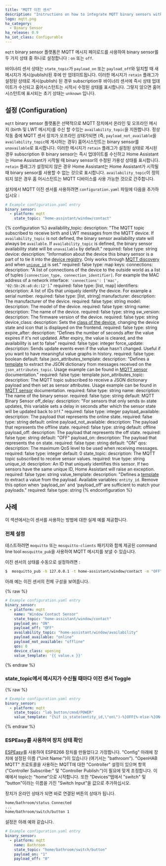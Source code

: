 ```yaml
---
title: "MQTT 이진 센서"
description: "Instructions on how to integrate MQTT binary sensors within Home Assistant."
logo: mqtt.png
ha_category:
  - Binary Sensor
ha_release: 0.9
ha_iot_class: Configurable
---
```


`mqtt` binary sensor 플랫폼은 MQTT 메시지 페이로드를 사용하여 binary sensor를 두 가지 상태 중 하나로 설정합니다 : `on` 또는 `off`.

바이너리 센서 상태는 `state_topic`가 `payload_on` 또는 `payload_off`와 일치할 때 새 메시지가 게시(publish)된 후에 만 ​​업데이트됩니다. 
이러한 메시지가 `retain` 플래그가 설정된 상태로 게시(publish) 된 경우 subscription후 바이너리 센서에 즉시 상태 업데이트가 수신되고 홈어시스턴트는 시작시 수정된 상태를 표시합니다. 그렇지 않으면 홈어시스턴트에 표시되는 초기 상태는 `unknown` 입니다.

## 설정 (Configuration)

`mqtt` binary sensor 플랫폼은 선택적으로 MQTT 장치에서 온라인 및 오프라인 메시지 (birth 및 LWT 메시지)를 수신 할 수있는 `availability_topic`을 지원합니다. 정상 작동 중에 MQTT 센서 장치가 오프라인 상태가되면 (즉, `payload_not_available`을 `availability_topic`에 게시하는 경우) 홈어시스턴트는  binary sensor를 `unavailable`로 표시합니다. 이러한 메시지가 `retain` 플래그가 설정된 상태로 게시된 경우 subscription 후  binary sensor는 즉시 업데이트를 수신하고 Home Assistant는 Home Assistant가 시작될 때  binary sensor의 수정된 가용성 상태를 표시합니다. `retain` 플래그가 설정되지 않은 경우 Home Assistant는 Home Assistant가 시작될 때 binary sensor를 사용할 수 없는 것으로 표시합니다. 
`availability_topic`이 정의되지 않은 경우 홈 어시스턴트는 MQTT 디바이스를 사용 가능한 것으로 간주합니다.

설치에서 MQTT 이진 센서를 사용하려면 `configuration.yaml` 파일에 다음을 추가하십시오 :

```yaml
# Example configuration.yaml entry
binary_sensor:
  - platform: mqtt
    state_topic: "home-assistant/window/contact"
```

{% configuration %}
availability_topic:
  description: "The MQTT topic subscribed to receive birth and LWT messages from the MQTT device. If `availability_topic` is not defined, the binary sensor availability state will always be `available`. If `availability_topic` is defined, the binary sensor availability state will be `unavailable` by default."
  required: false
  type: string
device:
  description: "Information about the device this binary sensor is a part of to tie it into the [device registry](https://developers.home-assistant.io/docs/en/device_registry_index.html). Only works through [MQTT discovery](/docs/mqtt/discovery/) and when [`unique_id`](#unique_id) is set."
  required: false
  type: map
  keys:
    connections:
      description: "A list of connections of the device to the outside world as a list of tuples `[connection_type, connection_identifier]`. For example the MAC address of a network interface: `'connections': ['mac', '02:5b:26:a8:dc:12']`."
      required: false
      type: [list, map]
    identifiers:
      description: A list of IDs that uniquely identify the device. For example a serial number.
      required: false
      type: [list, string]
    manufacturer:
      description: The manufacturer of the device.
      required: false
      type: string
    model:
      description: The model of the device.
      required: false
      type: string
    name:
      description: The name of the device.
      required: false
      type: string
    sw_version:
      description: The firmware version of the device.
      required: false
      type: string
device_class:
  description: Sets the [class of the device](/integrations/binary_sensor/#device-class), changing the device state and icon that is displayed on the frontend.
  required: false
  type: string
expire_after:
  description: "Defines the number of seconds after the value expires if it's not updated. After expiry, the value is cleared, and the availability is set to false"
  required: false
  type: integer
force_update:
  description: Sends update events even if the value hasn't changed. Useful if you want to have meaningful value graphs in history.
  required: false
  type: boolean
  default: false
json_attributes_template:
  description: "Defines a [template](/docs/configuration/templating/#processing-incoming-data) to extract the JSON dictionary from messages received on the `json_attributes_topic`. Usage example can be found in [MQTT sensor](/integrations/sensor.mqtt/#json-attributes-template-configuration) documentation."
  required: false
  type: template
json_attributes_topic:
  description: The MQTT topic subscribed to receive a JSON dictionary payload and then set as sensor attributes. Usage example can be found in [MQTT sensor](/integrations/sensor.mqtt/#json-attributes-topic-configuration) documentation.
  required: false
  type: string
name:
  description: The name of the binary sensor.
  required: false
  type: string
  default: MQTT Binary Sensor
off_delay:
  description: "For sensors that only sends `On` state updates, this variable sets a delay in seconds after which the sensor state will be updated back to `Off`."
  required: false
  type: integer
payload_available:
  description: The payload that represents the online state.
  required: false
  type: string
  default: online
payload_not_available:
  description: The payload that represents the offline state.
  required: false
  type: string
  default: offline
payload_off:
  description: The payload that represents the off state.
  required: false
  type: string
  default: "OFF"
payload_on:
  description: The payload that represents the on state.
  required: false
  type: string
  default: "ON"
qos:
  description: The maximum QoS level to be used when receiving messages.
  required: false
  type: integer
  default: 0
state_topic:
  description: The MQTT topic subscribed to receive sensor values.
  required: true
  type: string
unique_id:
  description: An ID that uniquely identifies this sensor. If two sensors have the same unique ID, Home Assistant will raise an exception.
  required: false
  type: string
value_template:
  description: "Defines a [template](/docs/configuration/templating/#processing-incoming-data) to extract a value from the payload. Available variables: `entity_id`. Remove this option when 'payload_on' and 'payload_off' are sufficient to match your payloads."
  required: false
  type: string
{% endconfiguration %}


## 사례

이 섹션에서는이 센서를 사용하는 방법에 대한 실제 예를 제공합니다.

### 전체 설정

테스트하려면 `moquitto` 또는 `mosquitto-clients` 패키지와 함께 제공된 command line tool `mosquitto_pub`을 사용하여 MQTT 메시지를 보낼 수 있습니다.

이진 센서의 상태를 수동으로 설정하려면 : 

```bash
$  mosquitto_pub -h 127.0.0.1 -t home-assistant/window/contact -m "OFF"
```

아래 예는 이진 센서의 전체 구성을 보여줍니다.

{% raw %}
```yaml
# Example configuration.yaml entry
binary_sensor:
  - platform: mqtt
    name: "Window Contact Sensor"
    state_topic: "home-assistant/window/contact"
    payload_on: "ON"
    payload_off: "OFF"
    availability_topic: "home-assistant/window/availability"
    payload_available: "online"
    payload_not_available: "offline"
    qos: 0
    device_class: opening
    value_template: '{{ value.x }}'
```
{% endraw %}

### state_topic에서 메시지가 수신될 때마다 이진 센서 Toggle
{% raw %}
```yaml
# Example configuration.yaml entry
binary_sensor:
  - platform: mqtt
    state_topic: "lab_button/cmnd/POWER"
    value_template: "{%if is_state(entity_id,\"on\")-%}OFF{%-else-%}ON{%-endif%}"
```
{% endraw %}

### ESPEasy를 사용하여 장치 상태 확인

[ESPEasy](https://github.com/letscontrolit/ESPEasy)를 사용하여 ESP8266 장치를 만들었다고 가정합니다. "Config" 아래에 장치에 설정된 이름 ("Unit Name:")이 있습니다 (여기서는 "bathroom"). "OpenHAB MQTT" 프로토콜을 사용하는 MQTT에 대한 "Controller" 설정이 있으며 항목 ("Controller Subscribe:" 및 "Controller Publish:")이 필요에 맞게 조정합니다. 이 예에서 topic는 "home"으로 시작합니다. 또한 "Devices"탭에서 "switch" 및 "button"이라는 이름을 가진 "Switch Input"을 값으로 추가하십시오.

장치가 온라인 상태가 되면 바로 연결된 버튼의 상태가 됩니다.

```txt
home/bathroom/status Connected
...
home/bathroom/switch/button 1
```

설정은 아래 예와 같습니다.

```yaml
# Example configuration.yaml entry
binary_sensor:
  - platform: mqtt
    name: Bathroom
    state_topic: "home/bathroom/switch/button"
    payload_on: "1"
    payload_off: "0"
```
